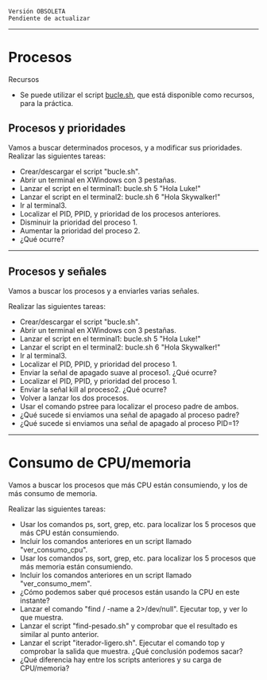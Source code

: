 
```
Versión OBSOLETA
Pendiente de actualizar
```

----
# Procesos

Recursos
* Se puede utilizar el script [bucle.sh](files/bucle.sh), que está disponible como recursos, para la práctica.

## Procesos y prioridades

Vamos a buscar determinados procesos, y a modificar sus prioridades.
Realizar las siguientes tareas:
* Crear/descargar el script "bucle.sh".
* Abrir un terminal en XWindows con 3 pestañas.
* Lanzar el script en el terminal1: bucle.sh 5 "Hola Luke!"
* Lanzar el script en el terminal2: bucle.sh 6 "Hola Skywalker!"
* Ir al terminal3.
* Localizar el PID, PPID, y prioridad de los procesos anteriores.
* Disminuir la prioridad del proceso 1.
* Aumentar la prioridad del proceso 2.
* ¿Qué ocurre?

---
## Procesos y señales

Vamos a buscar los procesos y a enviarles varias señales.

Realizar las siguientes tareas:
* Crear/descargar el script "bucle.sh".
* Abrir un terminal en XWindows con 3 pestañas.
* Lanzar el script en el terminal1: bucle.sh 5 "Hola Luke!"
* Lanzar el script en el terminal2: bucle.sh 6 "Hola Skywalker!"
* Ir al terminal3.
* Localizar el PID, PPID, y prioridad del proceso 1.
* Enviar la señal de apagado suave al proceso1. ¿Qué ocurre?
* Localizar el PID, PPID, y prioridad del proceso 1.
* Enviar la señal kill al proceso2. ¿Qué ocurre?
* Volver a lanzar los dos procesos.
* Usar el comando pstree para localizar el proceso padre de ambos.
* ¿Qué sucede si enviamos una señal de apagado al proceso padre?
* ¿Qué sucede si enviamos una señal de apagado al proceso PID=1?

---
# Consumo de CPU/memoria

Vamos a buscar los procesos que más CPU están consumiendo, y los de más consumo de memoria.

Realizar las siguientes tareas:
* Usar los comandos ps, sort, grep, etc. para localizar los 5 procesos que más CPU están consumiendo.
* Incluir los comandos anteriores en un script llamado "ver_consumo_cpu".
* Usar los comandos ps, sort, grep, etc. para localizar los 5 procesos que más memoria están consumiendo.
* Incluir los comandos anteriores en un script llamado "ver_consumo_mem".
* ¿Cómo podemos saber qué procesos están usando la CPU en este instante?
* Lanzar el comando "find / -name a 2>/dev/null". Ejecutar top, y ver lo que muestra.
* Lanzar el script "find-pesado.sh" y comprobar que el resultado es similar al punto anterior.
* Lanzar el script "iterador-ligero.sh". Ejecutar el comando top y comprobar la salida que muestra. ¿Qué conclusión podemos sacar?
* ¿Qué diferencia hay entre los scripts anteriores y su carga de CPU/memoria?
